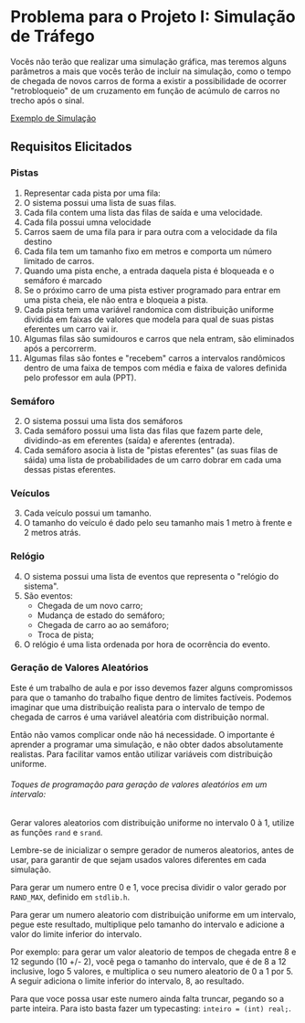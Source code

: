 # Problema para o Projeto I: Simulação de Tráfego
Vocês não terão que realizar uma simulação gráfica, mas teremos alguns parâmetros a mais que vocês terão de incluir na simulação, como o tempo de chegada de novos carros de forma a existir a possibilidade de ocorrer "retrobloqueio" de um cruzamento em função de acúmulo de carros no trecho após o sinal.

[Exemplo de Simulação](https://www.youtube.com/watch?v=0PKdKJ4O0IM)

## Requisitos Elicitados
### Pistas
1. Representar cada pista por uma fila:
1. O sistema possui uma lista de suas filas.
1. Cada fila contem uma lista das filas de saída e uma velocidade.
1. Cada fila possui umna velocidade
1. Carros saem de uma fila para ir para outra com a velocidade da fila destino
1. Cada fila tem um tamanho fixo em metros e comporta um número limitado de carros.
1. Quando uma pista enche, a entrada daquela pista é bloqueada e o semáforo é marcado
1. Se o próximo carro de uma pista estiver programado para entrar em uma pista cheia, ele não entra e bloqueia a pista.
1. Cada pista tem uma variável randomica com distribuição uniforme dividida em faixas de valores que modela para qual de suas pistas eferentes um carro vai ir.
1. Algumas filas são sumidouros e carros que nela entram, são eliminados após a percorrerm.
1. Algumas filas são fontes e "recebem" carros a intervalos randômicos dentro de uma faixa de tempos com média e faixa de valores definida pelo professor em aula (PPT).


### Semáforo
2. O sistema possui uma lista dos semáforos
2. Cada semáforo possui uma lista das filas que fazem parte dele, dividindo-as em eferentes (saída) e aferentes (entrada).
2. Cada semáforo asocia à lista de "pistas eferentes" (as suas filas de sáida) uma lista de probabilidades de um carro dobrar em cada uma dessas pistas eferentes.

### Veículos
3. Cada veículo possui um tamanho.
3. O tamanho do veículo é dado pelo seu tamanho mais 1 metro à frente e 2 metros atrás.

### Relógio
4. O sistema possui uma lista de eventos que representa o "relógio do sistema".
4. São eventos:
    - Chegada de um novo carro;
    - Mudança de estado do semáforo;
    - Chegada de carro ao ao semáforo;
    - Troca de pista;
4. O relógio é uma lista ordenada por hora de ocorrência do evento.


### Geração de Valores Aleatórios
Este é um trabalho de aula e por isso devemos fazer alguns compromissos para que o tamanho do trabalho fique dentro de limites factíveis. Podemos imaginar que uma distribuição realista para o intervalo de tempo de chegada de carros é uma variável aleatória com distribuição normal.

Então não vamos complicar onde não há necessidade. O importante é aprender a programar uma simulação, e não obter dados absolutamente realistas. Para facilitar vamos então utilizar variáveis com distribuição uniforme.

###### Toques de programação para geração de valores aleatórios em um intervalo:

Gerar valores aleatorios com distribuição uniforme no intervalo 0 à 1, utilize as funções `rand` e `srand`.

Lembre-se de inicializar o sempre gerador de numeros aleatorios, antes de usar, para garantir de que sejam usados valores diferentes em cada simulação.

Para gerar um numero entre 0 e 1, voce precisa dividir o valor gerado por `RAND_MAX`, definido em `stdlib.h`.

Para gerar um numero aleatorio com distribuição uniforme em um intervalo, pegue este resultado, multiplique pelo tamanho do intervalo e adicione a valor do limite inferior do intervalo.

Por exemplo: para gerar um valor aleatorio de tempos de chegada entre 8 e 12 segundo (10 +/- 2), você pega o tamanho do intervalo, que é de 8 a 12 inclusive, logo 5 valores, e multiplica o seu numero aleatorio de 0 a 1 por 5. A seguir adiciona o limite inferior do intervalo, 8, ao resultado.

Para que voce possa usar este numero ainda falta truncar, pegando so a parte inteira. Para isto basta fazer um typecasting: `inteiro = (int) real;`.
